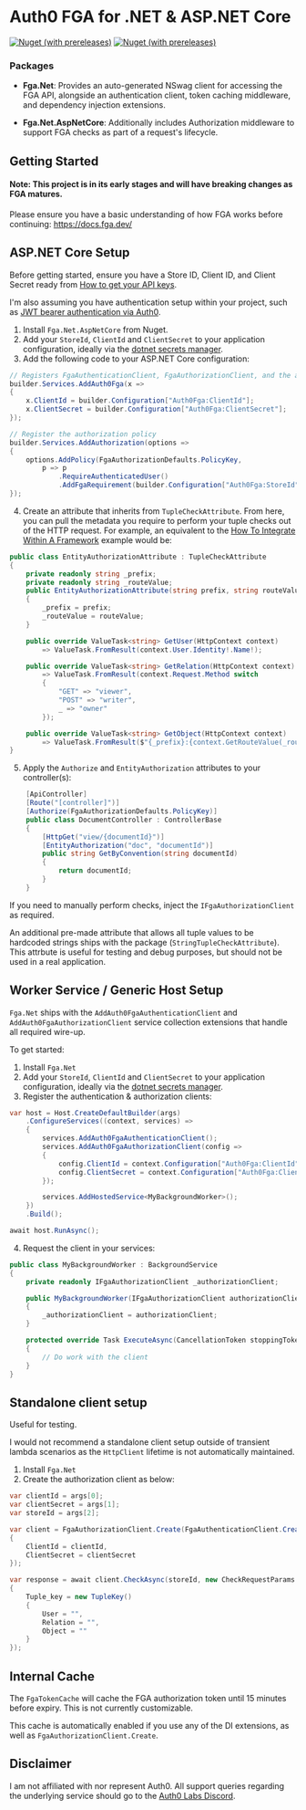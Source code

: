 # Auth0 FGA for .NET & ASP.NET Core

[![Nuget (with prereleases)](https://img.shields.io/nuget/vpre/Fga.Net?label=Fga.Net&style=flat-square)](https://www.nuget.org/packages/Fga.Net)
[![Nuget (with prereleases)](https://img.shields.io/nuget/vpre/Fga.Net?label=Fga.Net.AspNetCore&style=flat-square)](https://www.nuget.org/packages/Fga.Net.AspNetCore)

### Packages
- **Fga.Net**: Provides an auto-generated NSwag client for accessing the FGA API, alongside an authentication client, token caching middleware, and dependency injection extensions.

- **Fga.Net.AspNetCore**: Additionally includes Authorization middleware to support FGA checks as part of a request's lifecycle.

## Getting Started

#### Note: This project is in its early stages and will have breaking changes as FGA matures.

Please ensure you have a basic understanding of how FGA works before continuing: https://docs.fga.dev/

## ASP.NET Core Setup

Before getting started, ensure you have a Store ID, Client ID, and Client Secret ready from [How to get your API keys](https://docs.fga.dev/integration/getting-your-api-keys).

I'm also assuming you have authentication setup within your project, such as [JWT bearer authentication via Auth0](https://auth0.com/docs/quickstart/backend/aspnet-core-webapi/01-authorization).


1. Install `Fga.Net.AspNetCore` from Nuget.
2. Add your `StoreId`, `ClientId` and `ClientSecret` to your application configuration, ideally via the [dotnet secrets manager](https://docs.microsoft.com/en-us/aspnet/core/security/app-secrets?view=aspnetcore-6.0&tabs=windows#enable-secret-storage).
3. Add the following code to your ASP.NET Core configuration:
```cs
// Registers FgaAuthenticationClient, FgaAuthorizationClient, and the authorization handler
builder.Services.AddAuth0Fga(x =>
{
    x.ClientId = builder.Configuration["Auth0Fga:ClientId"];
    x.ClientSecret = builder.Configuration["Auth0Fga:ClientSecret"];
});

// Register the authorization policy
builder.Services.AddAuthorization(options =>
{
    options.AddPolicy(FgaAuthorizationDefaults.PolicyKey, 
        p => p
            .RequireAuthenticatedUser()
            .AddFgaRequirement(builder.Configuration["Auth0Fga:StoreId"]));
});
```

4. Create an attribute that inherits from `TupleCheckAttribute`. From here, you can pull the metadata you require to perform your tuple checks out of the HTTP request.
For example, an equivalent to the [How To Integrate Within A Framework](https://docs.fga.dev/integration/framework) example would be:
```cs
public class EntityAuthorizationAttribute : TupleCheckAttribute
{
    private readonly string _prefix;
    private readonly string _routeValue;
    public EntityAuthorizationAttribute(string prefix, string routeValue)
    {
        _prefix = prefix;
        _routeValue = routeValue;
    }

    public override ValueTask<string> GetUser(HttpContext context) 
        => ValueTask.FromResult(context.User.Identity!.Name!);

    public override ValueTask<string> GetRelation(HttpContext context) 
        => ValueTask.FromResult(context.Request.Method switch 
        {
            "GET" => "viewer",
            "POST" => "writer",
            _ => "owner"
        });

    public override ValueTask<string> GetObject(HttpContext context) 
        => ValueTask.FromResult($"{_prefix}:{context.GetRouteValue(_routeValue)}");
}
```

5. Apply the `Authorize` and `EntityAuthorization` attributes to your controller(s):
```cs
    [ApiController]
    [Route("[controller]")]
    [Authorize(FgaAuthorizationDefaults.PolicyKey)]
    public class DocumentController : ControllerBase
    {  
        [HttpGet("view/{documentId}")]
        [EntityAuthorization("doc", "documentId")]
        public string GetByConvention(string documentId)
        {
            return documentId;
        }
    }
```

If you need to manually perform checks, inject the `IFgaAuthorizationClient` as required.

An additional pre-made attribute that allows all tuple values to be hardcoded strings ships with the package (`StringTupleCheckAttribute`). This attrbute is useful for testing and debug purposes, but should not be used in a real application.

## Worker Service / Generic Host Setup

`Fga.Net` ships with the `AddAuth0FgaAuthenticationClient` and `AddAuth0FgaAuthorizationClient` service collection extensions that handle all required wire-up.

To get started:

1. Install `Fga.Net`
2. Add your `StoreId`, `ClientId` and `ClientSecret` to your application configuration, ideally via the [dotnet secrets manager](https://docs.microsoft.com/en-us/aspnet/core/security/app-secrets?view=aspnetcore-6.0&tabs=windows#enable-secret-storage).
3. Register the authentication & authorization clients:

```cs
var host = Host.CreateDefaultBuilder(args)
    .ConfigureServices((context, services) =>
    {
        services.AddAuth0FgaAuthenticationClient();
        services.AddAuth0FgaAuthorizationClient(config =>
        {
            config.ClientId = context.Configuration["Auth0Fga:ClientId"];
            config.ClientSecret = context.Configuration["Auth0Fga:ClientSecret"];
        });

        services.AddHostedService<MyBackgroundWorker>();
    })
    .Build();

await host.RunAsync();
```

4. Request the client in your services:

```cs
public class MyBackgroundWorker : BackgroundService
{
    private readonly IFgaAuthorizationClient _authorizationClient;

    public MyBackgroundWorker(IFgaAuthorizationClient authorizationClient)
    {
        _authorizationClient = authorizationClient;
    }

    protected override Task ExecuteAsync(CancellationToken stoppingToken)
    {
        // Do work with the client
    }
}
```

## Standalone client setup

Useful for testing. 

I would not recommend a standalone client setup outside of transient lambda scenarios as the `HttpClient` lifetime is not automatically maintained.

1. Install `Fga.Net`
2. Create the authorization client as below:
```cs
var clientId = args[0];
var clientSecret = args[1];
var storeId = args[2];

var client = FgaAuthorizationClient.Create(FgaAuthenticationClient.Create(), new FgaClientConfiguration
{
    ClientId = clientId,
    ClientSecret = clientSecret
});

var response = await client.CheckAsync(storeId, new CheckRequestParams
{
    Tuple_key = new TupleKey()
    {
        User = "",
        Relation = "",
        Object = ""
    }
});
```

## Internal Cache

The `FgaTokenCache` will cache the FGA authorization token until 15 minutes before expiry. This is not currently customizable.

This cache is automatically enabled if you use any of the DI extensions, as well as `FgaAuthorizationClient.Create`.

## Disclaimer

I am not affiliated with nor represent Auth0. All support queries regarding the underlying service should go to the [Auth0 Labs Discord](https://discord.gg/8naAwJfWN6).
